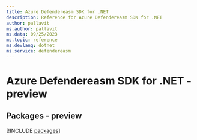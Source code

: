 ```yaml
---
title: Azure Defendereasm SDK for .NET
description: Reference for Azure Defendereasm SDK for .NET
author: pallavit
ms.author: pallavit
ms.data: 09/25/2023
ms.topic: reference
ms.devlang: dotnet
ms.service: defendereasm
---
```

# Azure Defendereasm SDK for .NET - preview
## Packages - preview
[!INCLUDE [packages](defendereasm-index.md)]